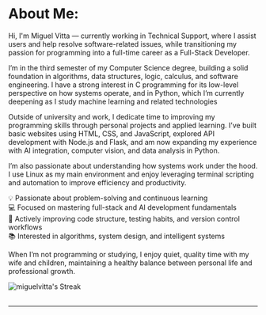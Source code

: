 
# About Me: <br>
Hi, I'm Miguel Vitta — currently working in Technical Support, where I assist users and help resolve software-related issues, while transitioning my passion for programming into a full-time career as a Full-Stack Developer.

I’m in the third semester of my Computer Science degree, building a solid foundation in algorithms, data structures, logic, calculus, and software engineering. I have a strong interest in C programming for its low-level perspective on how systems operate, and in Python, which I’m currently deepening as I study machine learning and related technologies

Outside of university and work, I dedicate time to improving my programming skills through personal projects and applied learning. I’ve built basic websites using HTML, CSS, and JavaScript, explored API development with Node.js and Flask, and am now expanding my experience with AI integration, computer vision, and data analysis in Python.

I’m also passionate about understanding how systems work under the hood. I use Linux as my main environment and enjoy leveraging terminal scripting and automation to improve efficiency and productivity.

💡 Passionate about problem-solving and continuous learning <br>
💻 Focused on mastering full-stack and AI development fundamentals <br>
🌱 Actively improving code structure, testing habits, and version control workflows <br>
📚 Interested in algorithms, system design, and intelligent systems <br>

When I’m not programming or studying, I enjoy quiet, quality time with my wife and children, maintaining a healthy balance between personal life and professional growth.

![miguelvitta's Streak](https://github-readme-streak-stats.herokuapp.com/?user=miguelvitta&theme=dark&hide_border=false) 
<br> <br>


---

